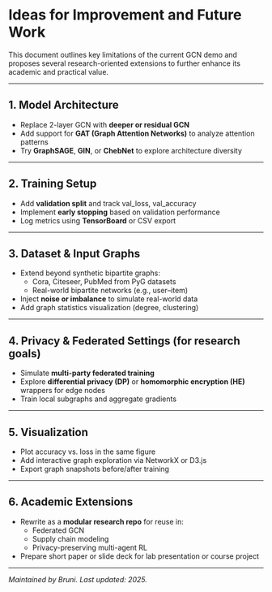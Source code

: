 # Ideas for Improvement and Future Work

This document outlines key limitations of the current GCN demo and proposes several research-oriented extensions to further enhance its academic and practical value.

---

## 1. Model Architecture

- Replace 2-layer GCN with **deeper or residual GCN**
- Add support for **GAT (Graph Attention Networks)** to analyze attention patterns
- Try **GraphSAGE**, **GIN**, or **ChebNet** to explore architecture diversity

---

## 2. Training Setup

- Add **validation split** and track val_loss, val_accuracy
- Implement **early stopping** based on validation performance
- Log metrics using **TensorBoard** or CSV export

---

## 3. Dataset & Input Graphs

- Extend beyond synthetic bipartite graphs:
  - Cora, Citeseer, PubMed from PyG datasets
  - Real-world bipartite networks (e.g., user–item)
- Inject **noise or imbalance** to simulate real-world data
- Add graph statistics visualization (degree, clustering)

---

## 4. Privacy & Federated Settings (for research goals)

- Simulate **multi-party federated training**
- Explore **differential privacy (DP)** or **homomorphic encryption (HE)** wrappers for edge nodes
- Train local subgraphs and aggregate gradients

---

## 5. Visualization

- Plot accuracy vs. loss in the same figure
- Add interactive graph exploration via NetworkX or D3.js
- Export graph snapshots before/after training

---

## 6. Academic Extensions

- Rewrite as a **modular research repo** for reuse in:
  - Federated GCN
  - Supply chain modeling
  - Privacy-preserving multi-agent RL
- Prepare short paper or slide deck for lab presentation or course project

---

*Maintained by Bruni. Last updated: 2025.*
